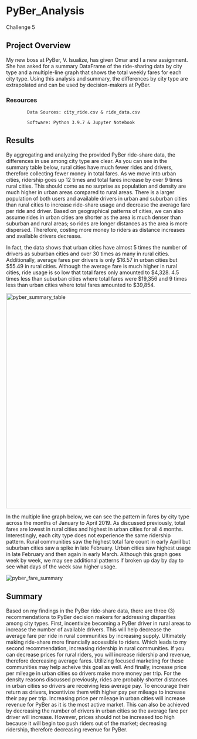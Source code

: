 # PyBer_Analysis
   Challenge 5
## Project Overview
My new boss at PyBer, V. Isualize, has given Omar and I a new assignment. She has asked for a summary DataFrame of the ride-sharing data by city type and a multiple-line graph that shows the total weekly fares for each city type. Using this analysis and summary, the differences by city type are extrapolated and can be used by decision-makers at PyBer. 
### Resources
            Data Sources: city_ride.csv & ride_data.csv
            
            Software: Python 3.9.7 & Jupyter Notebook
## Results
By aggregating and analyzing the provided PyBer ride-share data, the differences in use among city type are clear. As you can see in the summary table below, rural cities have much fewer rides and drivers, therefore collecting fewer money in total fares. As we move into urban cities, ridership goes up 12 times and total fares increase by over 9 times rural cities. This should come as no surprise as population and density are much higher in urban areas compared to rural areas. There is a larger population of both users and available drivers in urban and suburban cities than rural cities to increase ride-share usage and decrease the average fare per ride and driver. Based on geographical patterns of cities, we can also assume rides in urban cities are shorter as the area is much denser than suburban and rural areas; so rides are longer distances as the area is more dispersed. Therefore, costing more money to riders as distance increases and available drivers decrease.

In fact, the data shows that urban cities have almost 5 times the number of drivers as suburban cities and over 30 times as many in rural cities. Additionally, average fares per drivers is only $16.57 in urban cities but $55.49 in rural cities. Although the average fare is much higher in rural cities, ride usage is so low that total fares only amounted to $4,328. 4.5 times less than suburban cities where total fares were $19,356 and 9 times less than urban cities where total fares amounted to $39,854. 

<img width="585" alt="pyber_summary_table" src="https://user-images.githubusercontent.com/96352625/152709569-ac5f11c8-39bf-4bb0-be7f-5ac6c18122f7.png">

In the multiple line graph below, we can see the pattern in fares by city type across the months of January to April 2019. As discussed previously, total fares are lowest in rural cities and highest in urban cities for all 4 months. Interestingly, each city type does not experience the same ridership pattern. Rural communities saw the highest total fare count in early April but suburban cities saw a spike in late February. Urban cities saw highest usage in late February and then again in early March. Although this graph goes week by week, we may see additional patterns if broken up day by day to see what days of the week saw higher usage. 

![pyber_fare_summary](https://user-images.githubusercontent.com/96352625/152709589-12b85480-0140-4d7b-938f-4be1bc9f7451.png)

## Summary
Based on my findings in the PyBer ride-share data, there are three (3) recommendations to PyBer decision makers for addressing disparities among city types. First, incentivize becoming a PyBer driver in rural areas to increase the number of available drivers. This will help decrease the average fare per ride in rural communities by increasing supply. Ultimately making ride-share more financially accessible to riders. Which leads to my second recommendation, increasing ridership in rural communities. If you can decrease prices for rural riders, you will increase ridership and revenue, therefore decreasing average fares. Utilizing focused marketing for these communities may help acheive this goal as well. And finally, increase price per mileage in urban cities so drivers make more money per trip. For the density reasons discussed previously, rides are probably shorter distances in urban cities so drivers are receiving less average pay. To encourage their return as drivers, incentivize them with higher pay per mileage to increase their pay per trip. Increasing price per mileage in urban cities will increase revenue for PyBer as it is the most active market. This can also be achieved by decreasing the number of drivers in urban cities so the average fare per driver will increase. However, prices should not be increased too high because it will begin too push riders out of the market; decreasing ridership, therefore decreasing revenue for PyBer.
